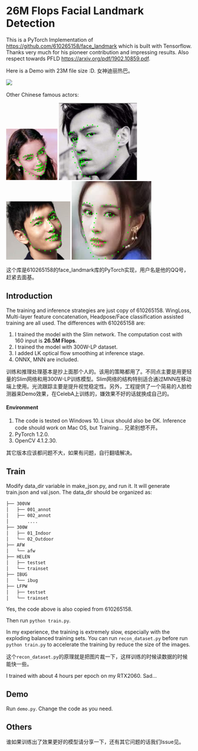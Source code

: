 # 26M Flops Facial Landmark Detection
This is a PyTorch Implementation of https://github.com/610265158/face_landmark which is built with Tensorflow. Thanks very much for his pioneer contribution and impressing results. Also respect towards PFLD https://arxiv.org/pdf/1902.10859.pdf. 

Here is a Demo with 23M file size :D. 女神迪丽热巴。

![](images/dlrb.gif)

Other Chinese famous actors:

![](images/ab.png)
![](images/hg.png)
![](images/hxm.png)
![](images/ym.png)

这个库是610265158的face_landmark库的PyTorch实现，用户名是他的QQ号，赶紧去面基。

## Introduction
The training and inference strategies are just copy of 610265158. WingLoss, Multi-layer feature concatenation, Headpose/Face classification assisted training are all used. The differences with 610265158 are:
 1. I trained the model with the Slim network. The computation cost with 160 input is **26.5M Flops**. 
 2. I trained the model with 300W-LP dataset. 
 3. I added LK optical flow smoothing at inference stage. 
 4. ONNX, MNN are included. 

训练和推理处理基本是抄上面那个人的。该用的策略都用了。不同点主要是用更轻量的Slim网络和用300W-LP训练模型。Slim网络的结构特别适合通过MNN在移动端上使用。光流跟踪主要是提升视觉稳定性。另外，工程提供了一个简易的人脸检测器来Demo效果，在CelebA上训练的，嫌效果不好的话就换成自己的。

#### Environment
 1. The code is tested on Windows 10. Linux should also be OK. Inference code should work on Mac OS, but Training... 兄弟别想不开。
 2. PyTorch 1.2.0.
 3. OpenCV 4.1.2.30. 

其它版本应该都问题不大，如果有问题，自行翻墙解决。

## Train
Modify data_dir variable in make_json.py, and run it. It will generate train.json and val.json. 
The data_dir should be organized as:

```
├── 300VW
│   ├── 001_annot
│   ├── 002_annot
│       ....
├── 300W
│   ├── 01_Indoor
│   └── 02_Outdoor
├── AFW
│   └── afw
├── HELEN
│   ├── testset
│   └── trainset
├── IBUG
│   └── ibug
├── LFPW
│   ├── testset
│   └── trainset
```

Yes, the code above is also copied from 610265158. 

Then run `python train.py`. 

In my experience, the training is extremely slow, especially with the exploding balanced training sets. You can run `recon_dataset.py` before run `python train.py` to accelerate the training by reduce the size of the images. 

这个`recon_dataset.py`的原理就是把图片裁一下，这样训练的时候读数据的时候能快一些。

I trained with about 4 hours per epoch on my RTX2060. Sad...

## Demo
Run `demo.py`. Change the code as you need. 

## Others
谁如果训练出了效果更好的模型请分享一下，还有其它问题的话我们Issue见。
